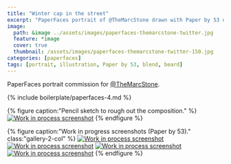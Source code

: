 ```yaml
---
title: "Winter cap in the street"
excerpt: "PaperFaces portrait of @TheMarcStone drawn with Paper by 53 on an iPad."
image: 
  path: &image ../assets/images/paperfaces-themarcstone-twitter.jpg 
  feature: *image
  cover: true
  thumbnail: /assets/images/paperfaces-themarcstone-twitter-150.jpg
categories: [paperfaces]
tags: [portrait, illustration, Paper by 53, blend, beard]
---
```


PaperFaces portrait commission for [@TheMarcStone](https://twitter.com/TheMarcStone).

{% include boilerplate/paperfaces-4.md %}

{% figure caption:"Pencil sketch to rough out the composition." %}
[![Work in process screenshot](/assets/images/paperfaces-themarcstone-process-1-750.jpg)](/assets/images/paperfaces-themarcstone-process-1-lg.jpg)
{% endfigure %}

{% figure caption:"Work in progress screenshots (Paper by 53)." class:"gallery-2-col" %}
[![Work in process screenshot](/assets/images/paperfaces-themarcstone-process-2-600.jpg)](/assets/images/paperfaces-themarcstone-process-2-lg.jpg)
[![Work in process screenshot](/assets/images/paperfaces-themarcstone-process-3-600.jpg)](/assets/images/paperfaces-themarcstone-process-3-lg.jpg)
[![Work in process screenshot](/assets/images/paperfaces-themarcstone-process-4-600.jpg)](/assets/images/paperfaces-themarcstone-process-4-lg.jpg)
[![Work in process screenshot](/assets/images/paperfaces-themarcstone-process-5-600.jpg)](/assets/images/paperfaces-themarcstone-process-5-lg.jpg)
{% endfigure %}
